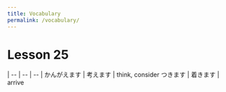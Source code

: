 ```yaml
---
title: Vocabulary
permalink: /vocabulary/
---
```


# Lesson 25

| -- | -- | -- |
かんがえます | 考えます | think, consider
つきます | 着きます | arrive